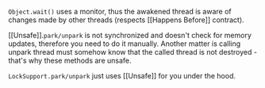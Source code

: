 `Object.wait()` uses a monitor, thus the awakened thread is aware of changes made by other threads (respects [[Happens Before]] contract).

[[Unsafe]].`park/unpark` is not synchronized and doesn't check for memory updates, therefore you need to do it manually. Another matter is calling unpark thread must somehow know that the called thread is not destroyed - that's why these methods are unsafe.

`LockSupport.park/unpark` just uses [[Unsafe]] for you under the hood.
